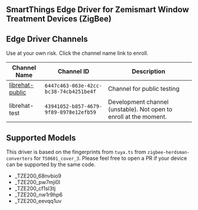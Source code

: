SmartThings Edge Driver for Zemismart Window Treatment Devices (ZigBee)
-----------------------------------------------------------------------

## Edge Driver Channels

Use at your own risk. Click the channel name link to enroll.

| Channel Name | Channel ID | Description |
|--------------|------------|-------------|
| [librehat-public](https://bestow-regional.api.smartthings.com/invite/1J2QPa0e8LM0) | `6447c463-063e-42cc-bc38-74cb4251be4f` | Channel for public testing     |
| librehat-test   | `43941052-b857-4679-9f89-8978e12efb59` | Development channel (unstable). Not open to enroll at the moment. |

## Supported Models

This driver is based on the fingerprints from `tuya.ts` from `zigbee-herdsman-converters` for `TS0601_cover_3`. Please feel free to open a PR if your device can be supported by the same code.

 - _TZE200_68nvbio9
 - _TZE200_pw7mji0l
 - _TZE200_cf1sl3tj
 - _TZE200_nw1r9hp6
 - _TZE200_eevqq1uv
